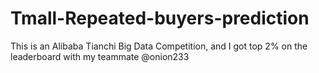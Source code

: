# Tmall-Repeated-buyers-prediction
This is an Alibaba Tianchi Big Data Competition, and I got top 2% on the leaderboard with my teammate @onion233
